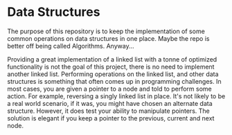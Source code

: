 # Data Structures

The purpose of this repository is to keep the implementation of some common operations on data structures in one place. Maybe the repo is better off being called Algorithms. Anyway...

Providing a great implementation of a linked list with a tonne of optimized functionality is not the goal of this project, there is no need to implement another linked list. Performing operations on the linked list, and other data structures is something that often comes up in programming challenges. In most cases, you are given a pointer to a node and told to perform some action. For example, reversing a singly linked list in place. It's not likely to be a real world scenario, if it was, you might have chosen an alternate data structure. However, it does test your ability to manipulate pointers. The solution is elegant if you keep a pointer to the previous, current and next node.